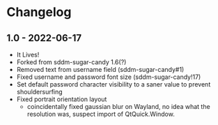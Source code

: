 # Changelog

## 1.0 - 2022-06-17

- It Lives!
- Forked from sddm-sugar-candy 1.6(?)
- Removed text from username field (sddm-sugar-candy#1)
- Fixed username and password font size (sddm-sugar-candy!17)
- Set default password character visibility to a saner value to prevent shouldersurfing
- Fixed portrait orientation layout
  - coincidentally fixed gaussian blur on Wayland, no idea what the resolution was, suspect import of QtQuick.Window.
